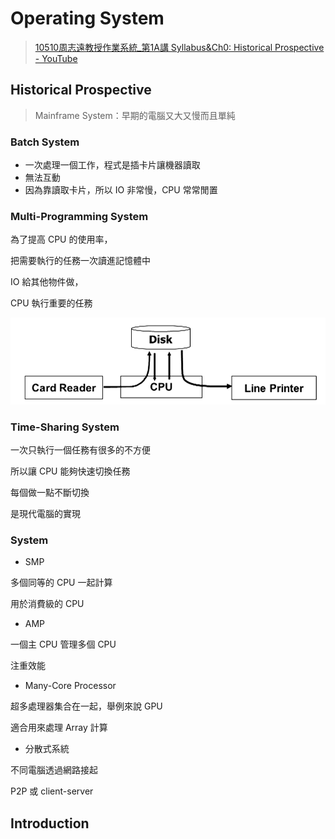 # Operating System

> [10510周志遠教授作業系統_第1A講 Syllabus&Ch0: Historical Prospective - YouTube](https://www.youtube.com/watch?v=3PfL2WIS22o&list=PLS0SUwlYe8czigQPzgJTH2rJtwm0LXvDX&index=1&ab_channel=NTHUOCW)

## Historical Prospective

> Mainframe System：早期的電腦又大又慢而且單純

### Batch System

- 一次處理一個工作，程式是插卡片讓機器讀取
- 無法互動
- 因為靠讀取卡片，所以 IO 非常慢，CPU 常常閒置

### Multi-Programming System

為了提高 CPU 的使用率，

把需要執行的任務一次讀進記憶體中

IO 給其他物件做，

CPU 執行重要的任務

<img src="./image/NTHU-Operating-System/001.png">

### Time-Sharing System

一次只執行一個任務有很多的不方便

所以讓 CPU 能夠快速切換任務

每個做一點不斷切換

是現代電腦的實現

### System

- SMP

多個同等的 CPU 一起計算

用於消費級的 CPU

- AMP

一個主 CPU 管理多個 CPU

注重效能

- Many-Core Processor

超多處理器集合在一起，舉例來說 GPU

適合用來處理 Array 計算

- 分散式系統

不同電腦透過網路接起

P2P 或 client-server

## Introduction

